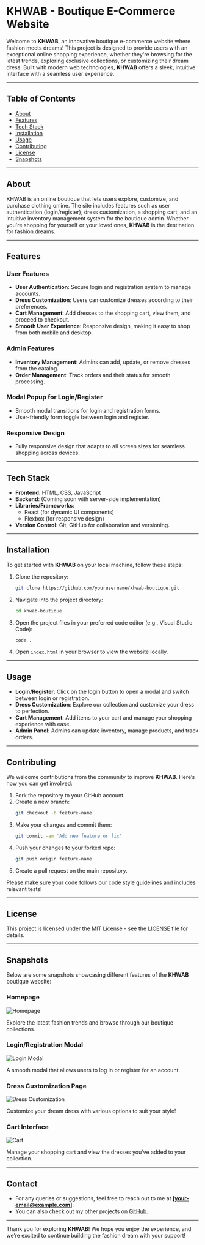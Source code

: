 
# **KHWAB - Boutique E-Commerce Website**

Welcome to **KHWAB**, an innovative boutique e-commerce website where fashion meets dreams! This project is designed to provide users with an exceptional online shopping experience, whether they're browsing for the latest trends, exploring exclusive collections, or customizing their dream dress. Built with modern web technologies, **KHWAB** offers a sleek, intuitive interface with a seamless user experience.

---

## **Table of Contents**

- [About](#about)
- [Features](#features)
- [Tech Stack](#tech-stack)
- [Installation](#installation)
- [Usage](#usage)
- [Contributing](#contributing)
- [License](#license)
- [Snapshots](#snapshots)

---

## **About**

KHWAB is an online boutique that lets users explore, customize, and purchase clothing online. The site includes features such as user authentication (login/register), dress customization, a shopping cart, and an intuitive inventory management system for the boutique admin. Whether you're shopping for yourself or your loved ones, **KHWAB** is the destination for fashion dreams.

---

## **Features**

### **User Features**
- **User Authentication**: Secure login and registration system to manage accounts.
- **Dress Customization**: Users can customize dresses according to their preferences.
- **Cart Management**: Add dresses to the shopping cart, view them, and proceed to checkout.
- **Smooth User Experience**: Responsive design, making it easy to shop from both mobile and desktop.

### **Admin Features**
- **Inventory Management**: Admins can add, update, or remove dresses from the catalog.
- **Order Management**: Track orders and their status for smooth processing.

### **Modal Popup for Login/Register**
- Smooth modal transitions for login and registration forms.
- User-friendly form toggle between login and register.

### **Responsive Design**
- Fully responsive design that adapts to all screen sizes for seamless shopping across devices.

---

## **Tech Stack**

- **Frontend**: HTML, CSS, JavaScript
- **Backend**: (Coming soon with server-side implementation)
- **Libraries/Frameworks**: 
  - React (for dynamic UI components)
  - Flexbox (for responsive design)
- **Version Control**: Git, GitHub for collaboration and versioning.

---

## **Installation**

To get started with **KHWAB** on your local machine, follow these steps:

1. Clone the repository:
    ```bash
    git clone https://github.com/yourusername/khwab-boutique.git
    ```

2. Navigate into the project directory:
    ```bash
    cd khwab-boutique
    ```

3. Open the project files in your preferred code editor (e.g., Visual Studio Code):
    ```bash
    code .
    ```

4. Open `index.html` in your browser to view the website locally.

---

## **Usage**

- **Login/Register**: Click on the login button to open a modal and switch between login or registration.
- **Dress Customization**: Explore our collection and customize your dress to perfection.
- **Cart Management**: Add items to your cart and manage your shopping experience with ease.
- **Admin Panel**: Admins can update inventory, manage products, and track orders.

---

## **Contributing**

We welcome contributions from the community to improve **KHWAB**. Here’s how you can get involved:

1. Fork the repository to your GitHub account.
2. Create a new branch:
    ```bash
    git checkout -b feature-name
    ```
3. Make your changes and commit them:
    ```bash
    git commit -am 'Add new feature or fix'
    ```
4. Push your changes to your forked repo:
    ```bash
    git push origin feature-name
    ```
5. Create a pull request on the main repository.

Please make sure your code follows our code style guidelines and includes relevant tests!

---

## **License**

This project is licensed under the MIT License - see the [LICENSE](LICENSE) file for details.

---

## **Snapshots**

Below are some snapshots showcasing different features of the **KHWAB** boutique website:

### **Homepage**

![Homepage](./assets/screenshot-homepage.png)

Explore the latest fashion trends and browse through our boutique collections.

### **Login/Registration Modal**

![Login Modal](./assets/screenshot-login-modal.png)

A smooth modal that allows users to log in or register for an account.

### **Dress Customization Page**

![Dress Customization](./assets/screenshot-dress-customization.png)

Customize your dream dress with various options to suit your style!

### **Cart Interface**

![Cart](./assets/screenshot-cart.png)

Manage your shopping cart and view the dresses you've added to your collection.

---

## **Contact**

- For any queries or suggestions, feel free to reach out to me at **[your-email@example.com]**.
- You can also check out my other projects on [GitHub](https://github.com/yourusername).

---

Thank you for exploring **KHWAB**! We hope you enjoy the experience, and we’re excited to continue building the fashion dream with your support!

